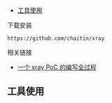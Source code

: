 - [工具使用](#工具使用)

下载安装
```
https://github.com/chaitin/xray
```

相关链接
- [一个 xray PoC 的编写全过程](https://stack.chaitin.com/techblog/detail?id=55)

## 工具使用